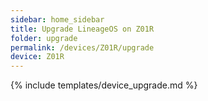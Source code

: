 ```yaml
---
sidebar: home_sidebar
title: Upgrade LineageOS on Z01R
folder: upgrade
permalink: /devices/Z01R/upgrade
device: Z01R
---
```

{% include templates/device_upgrade.md %}

